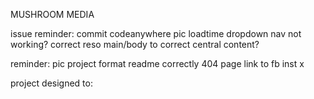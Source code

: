 MUSHROOM MEDIA 

issue reminder:
commit codeanywhere
pic loadtime
dropdown nav not working?
correct reso
main/body to correct central content?


reminder:
pic project
format readme correctly
404 page 
link to fb inst x 


project designed to:

